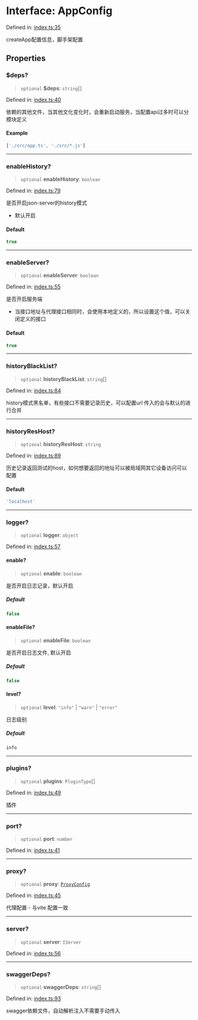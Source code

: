 <!-- prettier-ignore-start -->
# Interface: AppConfig

Defined in: [index.ts:35](https://github.com/windyeasy/asrv/blob/5a9660a0247bb8d58627252a61760ea755e2c446/src/types/index.ts#L35)

createApp配置信息，脚手架配置

## Properties

### $deps?

> `optional` **$deps**: `string`[]

Defined in: [index.ts:40](https://github.com/windyeasy/asrv/blob/5a9660a0247bb8d58627252a61760ea755e2c446/src/types/index.ts#L40)

依赖的其他文件，当其他文化变化时，会重新启动服务，当配置api过多时可以分模块定义

#### Example

```ts
['./src/app.ts', './src/*.js']
```

***

### enableHistory?

> `optional` **enableHistory**: `boolean`

Defined in: [index.ts:79](https://github.com/windyeasy/asrv/blob/5a9660a0247bb8d58627252a61760ea755e2c446/src/types/index.ts#L79)

是否开启json-server的history模式
- 默认开启

#### Default

```ts
true
```

***

### enableServer?

> `optional` **enableServer**: `boolean`

Defined in: [index.ts:55](https://github.com/windyeasy/asrv/blob/5a9660a0247bb8d58627252a61760ea755e2c446/src/types/index.ts#L55)

是否开启服务端
- 当接口地址与代理接口相同时，会使用本地定义的，所以设置这个值，可以关闭定义的接口

#### Default

```ts
true
```

***

### historyBlackList?

> `optional` **historyBlackList**: `string`[]

Defined in: [index.ts:84](https://github.com/windyeasy/asrv/blob/5a9660a0247bb8d58627252a61760ea755e2c446/src/types/index.ts#L84)

history模式黑名单，有些接口不需要记录历史，可以配置url
传入的会与默认的进行合并

***

### historyResHost?

> `optional` **historyResHost**: `string`

Defined in: [index.ts:89](https://github.com/windyeasy/asrv/blob/5a9660a0247bb8d58627252a61760ea755e2c446/src/types/index.ts#L89)

历史记录返回测试的host，如何想要返回的地址可以被局域网其它设备访问可以配置

#### Default

```ts
'localhost'
```

***

### logger?

> `optional` **logger**: `object`

Defined in: [index.ts:57](https://github.com/windyeasy/asrv/blob/5a9660a0247bb8d58627252a61760ea755e2c446/src/types/index.ts#L57)

#### enable?

> `optional` **enable**: `boolean`

是否开启日志记录，默认开启

##### Default

```ts
false
```

#### enableFile?

> `optional` **enableFile**: `boolean`

是否开启日志文件, 默认开启

##### Default

```ts
false
```

#### level?

> `optional` **level**: `"info"` \| `"warn"` \| `"error"`

日志级别

##### Default

```ts
info
```

***

### plugins?

> `optional` **plugins**: `PluginType`[]

Defined in: [index.ts:49](https://github.com/windyeasy/asrv/blob/5a9660a0247bb8d58627252a61760ea755e2c446/src/types/index.ts#L49)

插件

***

### port?

> `optional` **port**: `number`

Defined in: [index.ts:41](https://github.com/windyeasy/asrv/blob/5a9660a0247bb8d58627252a61760ea755e2c446/src/types/index.ts#L41)

***

### proxy?

> `optional` **proxy**: [`ProxyConfig`](ProxyConfig.md)

Defined in: [index.ts:45](https://github.com/windyeasy/asrv/blob/5a9660a0247bb8d58627252a61760ea755e2c446/src/types/index.ts#L45)

代理配置 - 与vite 配置一致

***

### server?

> `optional` **server**: `IServer`

Defined in: [index.ts:56](https://github.com/windyeasy/asrv/blob/5a9660a0247bb8d58627252a61760ea755e2c446/src/types/index.ts#L56)

***

### swaggerDeps?

> `optional` **swaggerDeps**: `string`[]

Defined in: [index.ts:93](https://github.com/windyeasy/asrv/blob/5a9660a0247bb8d58627252a61760ea755e2c446/src/types/index.ts#L93)

swagger依赖文件，自动解析注入不需要手动传入

<!-- prettier-ignore-end -->

